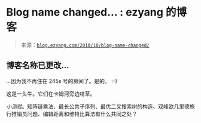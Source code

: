 <!--yml

category: 未分类

date: 2024-07-01 18:18:04

-->

# Blog name changed… : ezyang 的博客

> 来源：[`blog.ezyang.com/2010/10/blog-name-changed/`](http://blog.ezyang.com/2010/10/blog-name-changed/)

## 博客名称已更改…

…因为我不再住在 245s 号的房间了。是的。 :-)

这是一头牛。它们在卡姆河旁边啃草。

*小测验*。矩阵链乘法、最长公共子序列、最优二叉搜索树的构造、双峰欧几里德旅行推销员问题、编辑距离和维特比算法有什么共同之处？
